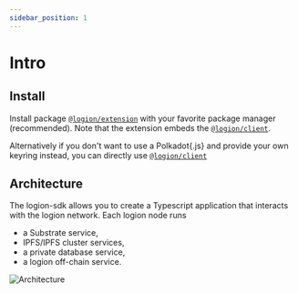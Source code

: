 ```yaml
---
sidebar_position: 1
---
```


# Intro

## Install

Install package [`@logion/extension`](https://www.npmjs.com/package/@logion/extension) with your favorite package manager (recommended).
Note that the extension embeds the [`@logion/client`](https://www.npmjs.com/package/@logion/client).

Alternatively if you don't want to use a Polkadot{.js} and provide your own keyring instead, you can directly use
[`@logion/client`](https://www.npmjs.com/package/@logion/client)


## Architecture

The logion-sdk allows you to create a Typescript application that interacts with the logion network.
Each logion node runs

* a Substrate service,
* IPFS/IPFS cluster services,
* a private database service,
* a logion off-chain service.

![Architecture](/img/architecture.png)
